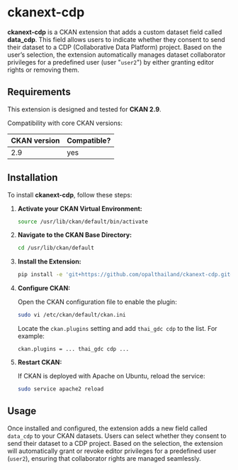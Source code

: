 # ckanext-cdp

**ckanext-cdp** is a CKAN extension that adds a custom dataset field called **data_cdp**. This field allows users to indicate whether they consent to send their dataset to a CDP (Collaborative Data Platform) project. Based on the user’s selection, the extension automatically manages dataset collaborator privileges for a predefined user (user "`user2`") by either granting editor rights or removing them.

## Requirements

This extension is designed and tested for **CKAN 2.9**.

Compatibility with core CKAN versions:

| CKAN version | Compatible? |
| ------------ | ----------- |
| 2.9          | yes         |

## Installation

To install **ckanext-cdp**, follow these steps:

1. **Activate your CKAN Virtual Environment:**

   ```bash
   source /usr/lib/ckan/default/bin/activate
   ```

2. **Navigate to the CKAN Base Directory:**

   ```bash
   cd /usr/lib/ckan/default
   ```

3. **Install the Extension:**

   ```bash
   pip install -e 'git+https://github.com/opalthailand/ckanext-cdp.git#egg=ckanext-cdp'
   ```

4. **Configure CKAN:**

   Open the CKAN configuration file to enable the plugin:

   ```bash
   sudo vi /etc/ckan/default/ckan.ini
   ```

   Locate the `ckan.plugins` setting and add `thai_gdc cdp` to the list. For example:

   ```
   ckan.plugins = ... thai_gdc cdp ...
   ```

5. **Restart CKAN:**

   If CKAN is deployed with Apache on Ubuntu, reload the service:

   ```bash
   sudo service apache2 reload
   ```

## Usage

Once installed and configured, the extension adds a new field called `data_cdp` to your CKAN datasets. Users can select whether they consent to send their dataset to a CDP project. Based on the selection, the extension will automatically grant or revoke editor privileges for a predefined user (`user2`), ensuring that collaborator rights are managed seamlessly.
